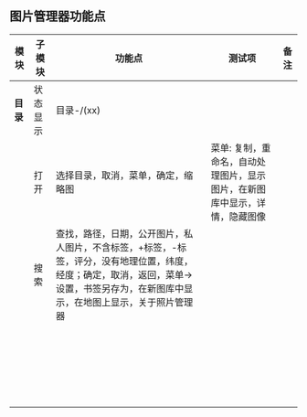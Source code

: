 ## 图片管理器功能点

| 模块 | 子模块 | 功能点 | 测试项 | 备注 |
| ----- |-----|-----|-----|----- |
|**目录**|状态显示|目录-/(xx)||
||打开|选择目录，取消，菜单，确定，缩略图|菜单: 复制，重命名，自动处理图片，显示图片，在新图库中显示，详情，隐藏图像|
||搜索|查找，路径，日期，公开图片，私人图片，不含标签，+标签，-标签，评分，没有地理位置，纬度，经度；确定，取消，返回，菜单-> 设置，书签另存为，在新图库中显示，在地图上显示，关于照片管理器|||
||||||
||||||
||||||
||||||
||||||
||||||
||||||
||||||
||||||
||||||
||||||
||||||
||||||
||||||
||||||
||||||
||||||
||||||
||||||
||||||
||||||
||||||
||||||
||||||
